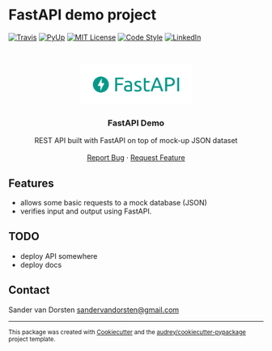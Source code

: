 # FastAPI demo project
[![Travis][travis-shield]][travis-url]
[![PyUp][pyup-shield]][pyup-url]
[![MIT License][license-shield]][license-url]
[![Code Style][code-style-shield]][code-style-url]
[![LinkedIn][linkedin-shield]][linkedin-url]


<br />
<p align="center">
  <a href="https://github.com/sandervandorsten/azure-iothub-demo">
    <img src="docs/assets/imgs/FastAPI-logo-teal.png" alt="Logo" height="80">
  </a>

  <h3 align="center">FastAPI Demo</h3>

  <p align="center">
    REST API built with FastAPI on top of mock-up JSON dataset
    <br />
    <br />
    <a href="https://github.com/sandervandorsten/azure-iothub-demo/issues">Report Bug</a>
    ·
    <a href="https://github.com/sandervandorsten/azure-iothub-demo/issues">Request Feature</a>
  </p>
</p>


## Features
- allows some basic requests to a mock database (JSON)
- verifies input and output using FastAPI.

## TODO
- deploy API somewhere
- deploy docs

## Contact
Sander van Dorsten <sandervandorsten@gmail.com>

<hr>

<small>

This package was created with [Cookiecutter](https://github.com/audreyr/cookiecutter)
 and the [audrey/cookiecutter-pypackage](https://github.com/audreyr/cookiecutter-pypackage)
 project template.

</small>


[travis-shield]: https://img.shields.io/travis/sandervandorsten/chinook_fastapi.svg
[travis-url]: https://travis-ci.com/sandervandorsten/chinook_fastapi
[pyup-shield]: https://pyup.io/repos/github/sandervandorsten/chinook_fastapi/shield.svg
[pyup-url]: https://pyup.io/repos/github/sandervandorsten/chinook_fastapi/
[linkedin-shield]: https://img.shields.io/badge/-LinkedIn-black.svg?&logo=linkedin&colorB=555
[linkedin-url]: https://linkedin.com/in/sandervandorsten
[code-style-shield]: https://img.shields.io/badge/code%20style-black-000000.svg
[code-style-url]: https://github.com/psf/black
[license-shield]: https://img.shields.io/github/license/sandervandorsten/azure-iothub-demo.svg?
[license-url]: https://github.com/sandervandorsten/azure-iothub-demo/blob/master/LICENSE
